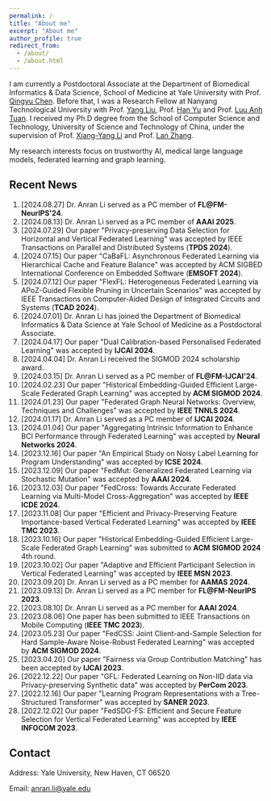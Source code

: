 ```yaml
---
permalink: /
title: "About me"
excerpt: "About me"
author_profile: true
redirect_from: 
  - /about/
  - /about.html
---
```

I am currently a Postdoctoral Associate at the Department of Biomedical Informatics & Data Science, School of Medicine at Yale University with Prof. [Qingyu Chen](https://sites.google.com/view/qingyuchen/home). Before that, I was a Research Fellow at Nanyang Technological University with Prof. [Yang Liu](https://personal.ntu.edu.sg/yangliu/), Prof. [Han Yu](https://personal.ntu.edu.sg/han.yu/) and Prof. [Luu Anh Tuan](https://tuanluu.github.io/). I received my Ph.D degree from the School of Computer Science and Technology, University of Science and Technology of China, under the supervision of Prof. [Xiang-Yang Li](http://staff.ustc.edu.cn/~xiangyangli/index.html) and Prof. [Lan Zhang](http://cs.ustc.edu.cn/2020/0706/c23235a460088/page.htm). 

My research interests focus on trustworthy AI, medical large language models, federated learning and graph learning. 


Recent News
------
1. [2024.08.27] Dr. Anran Li served as a PC member of **FL@FM-NeurIPS'24**. 
2. [2024.08.13] Dr. Anran Li served as a PC member of **AAAI 2025**. 
3. [2024.07.29] Our paper "Privacy-preserving Data Selection for Horizontal and Vertical Federated Learning" was accepted by IEEE Transactions on Parallel and Distributed Systems (**TPDS 2024**). 
4. [2024.07.15] Our paper "CaBaFL: Asynchronous Federated Learning via Hierarchical Cache and Feature Balance" was accepted by ACM SIGBED International Conference on Embedded Software (**EMSOFT 2024**). 
5. [2024.07.12] Our paper "FlexFL: Heterogeneous Federated Learning via APoZ-Guided Flexible Pruning in Uncertain Scenarios" was accepted by IEEE Transactions on Computer-Aided Design of Integrated Circuits and Systems (**TCAD 2024**). 
6. [2024.07.01] Dr. Anran Li has joined the Department of Biomedical Informatics & Data Science at Yale School of Medicine as a Postdoctoral Associate. 
7. [2024.04.17] Our paper "Dual Calibration-based Personalised Federated Learning" was accepted by **IJCAI 2024**. 
8. [2024.04.04] Dr. Anran Li received the SIGMOD 2024 scholarship award. 
9. [2024.03.15] Dr. Anran Li served as a PC member of **FL@FM-IJCAI'24**. 
10. [2024.02.23] Our paper "Historical Embedding-Guided Efficient Large-Scale Federated Graph Learning" was accepted by **ACM SIGMOD 2024**. 
11. [2024.01.23] Our paper "Federated Graph Neural Networks: Overview, Techniques and Challenges" was accepted by **IEEE TNNLS 2024**.
12. [2024.01.17] Dr. Anran Li served as a PC member of **IJCAI 2024**.
13. [2024.01.04] Our paper "Aggregating Intrinsic Information to Enhance BCI Performance through Federated Learning" was accepted by **Neural Networks 2024**. 
14. [2023.12.16] Our paper "An Empirical Study on Noisy Label Learning for Program Understanding" was accepted by **ICSE 2024**.
15. [2023.12.09] Our paper "FedMut: Generalized Federated Learning via Stochastic Mutation" was accepted by **AAAI 2024**. 
16. [2023.12.03] Our paper "FedCross: Towards Accurate Federated Learning via Multi-Model Cross-Aggregation" was accepted by **IEEE ICDE 2024**.
17. [2023.11.08] Our paper "Efficient and Privacy-Preserving Feature Importance-based Vertical Federated Learning" was accepted by **IEEE TMC 2023**. 
18. [2023.10.16] Our paper "Historical Embedding-Guided Efficient Large-Scale Federated Graph Learning" was submitted to **ACM SIGMOD 2024** 4th round.
19. [2023.10.02] Our paper "Adaptive and Efficient Participant Selection in Vertical Federated Learning" was accepted by **IEEE MSN 2023**.
20. [2023.09.20] Dr. Anran Li served as a PC member for **AAMAS 2024**.
21. [2023.09.13] Dr. Anran Li served as a PC member for **FL@FM-NeurIPS 2023**. 
22. [2023.08.10] Dr. Anran Li served as a PC member for **AAAI 2024**.
23. [2023.08.06] One paper has been submitted to IEEE Transactions on Mobile Computing (**IEEE TMC 2023**).
24. [2023.05.23] Our paper "FedCSS: Joint Client-and-Sample Selection for Hard Sample-Aware Noise-Robust Federated Learning" was accepted by **ACM SIGMOD 2024**. 
25. [2023.04.20] Our paper "Fairness via Group Contribution Matching" has been accepted by **IJCAI 2023**.
26. [2022.12.22] Our paper "GFL: Federated Learning on Non-IID data via Privacy-preserving Synthetic data" was accepted by **PerCom 2023**.
27. [2022.12.16] Our paper "Learning Program Representations with a Tree-Structured Transformer" was accepted by **SANER 2023**.
28. [2022.12.02] Our paper "FedSDG-FS: Efficient and Secure Feature Selection for Vertical Federated Learning" was accepted by **IEEE INFOCOM 2023**. 


## Contact

Address: Yale University, New Haven, CT 06520

Email: anran.li@yale.edu 




